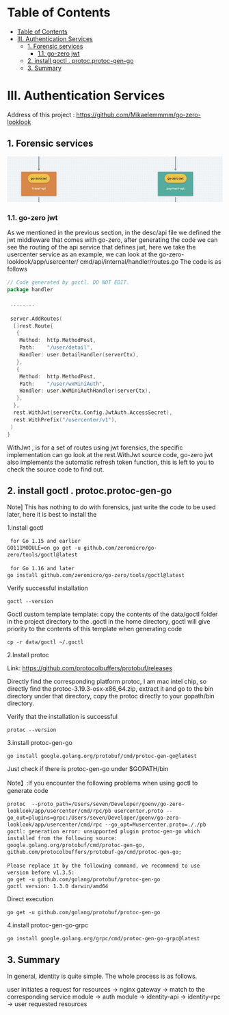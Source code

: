 # Table of Contents

- [Table of Contents](#table-of-contents)
- [III. Authentication Services](#iii-authentication-services)
  - [1. Forensic services](#1-forensic-services)
    - [1.1. go-zero jwt](#11-go-zero-jwt)
  - [2. install goctl . protoc.protoc-gen-go](#2-install-goctl--protocprotoc-gen-go)
  - [3. Summary](#3-summary)

# III. Authentication Services

Address of this project :  <https://github.com/Mikaelemmmm/go-zero-looklook>

## 1. Forensic services

![image-20220118120646779](../chinese/images/3/go-zero-jwt.jpg)

### 1.1. go-zero jwt

As we mentioned in the previous section, in the desc/api file we defined the jwt middleware that comes with go-zero, after generating the code we can see the routing of the api service that defines jwt, here we take the usercenter service as an example, we can look at the go-zero-looklook/app/usercenter/ cmd/api/internal/handler/routes.go The code is as follows

```go
// Code generated by goctl. DO NOT EDIT.
package handler

 ........

 server.AddRoutes(
  []rest.Route{
   {
    Method:  http.MethodPost,
    Path:    "/user/detail",
    Handler: user.DetailHandler(serverCtx),
   },
   {
    Method:  http.MethodPost,
    Path:    "/user/wxMiniAuth",
    Handler: user.WxMiniAuthHandler(serverCtx),
   },
  },
  rest.WithJwt(serverCtx.Config.JwtAuth.AccessSecret),
  rest.WithPrefix("/usercenter/v1"),
 )
}


```

WithJwt , is for a set of routes using jwt forensics, the specific implementation can go look at the rest.WithJwt source code, go-zero jwt also implements the automatic refresh token function, this is left to you to check the source code to find out.

## 2. install goctl . protoc.protoc-gen-go

Note] This has nothing to do with forensics, just write the code to be used later, here it is best to install the

1.install goctl

```shell
 for Go 1.15 and earlier
GO111MODULE=on go get -u github.com/zeromicro/go-zero/tools/goctl@latest

 for Go 1.16 and later
go install github.com/zeromicro/go-zero/tools/goctl@latest
```

Verify successful installation

```shell
goctl --version
```

Goctl custom template template: copy the contents of the data/goctl folder in the project directory to the .goctl in the home directory, goctl will give priority to the contents of this template when generating code

```shell
cp -r data/goctl ~/.goctl
```

2.Install protoc

Link: <https://github.com/protocolbuffers/protobuf/releases>

Directly find the corresponding platform protoc, I am mac intel chip, so directly find the protoc-3.19.3-osx-x86_64.zip, extract it and go to the bin directory under that directory, copy the protoc directly to your gopath/bin directory.

Verify that the installation is successful

```shell
protoc --version
```

3.install protoc-gen-go

```shell
go install google.golang.org/protobuf/cmd/protoc-gen-go@latest 
```

Just check if there is protoc-gen-go under $GOPATH/bin

Note】:If you encounter the following problems when using goctl to generate code

```shell
protoc  --proto_path=/Users/seven/Developer/goenv/go-zero-looklook/app/usercenter/cmd/rpc/pb usercenter.proto --go_out=plugins=grpc:/Users/seven/Developer/goenv/go-zero-looklook/app/usercenter/cmd/rpc --go_opt=Musercenter.proto=././pb
goctl: generation error: unsupported plugin protoc-gen-go which installed from the following source:
google.golang.org/protobuf/cmd/protoc-gen-go, 
github.com/protocolbuffers/protobuf-go/cmd/protoc-gen-go;

Please replace it by the following command, we recommend to use version before v1.3.5:
go get -u github.com/golang/protobuf/protoc-gen-go
goctl version: 1.3.0 darwin/amd64
```

Direct execution

```shell
go get -u github.com/golang/protobuf/protoc-gen-go
```

4.install protoc-gen-go-grpc

```shell
go install google.golang.org/grpc/cmd/protoc-gen-go-grpc@latest
```

## 3. Summary

In general, identity is quite simple. The whole process is as follows.

user initiates a request for resources -> nginx gateway -> match to the corresponding service module -> auth module -> identity-api -> identity-rpc -> user requested resources
